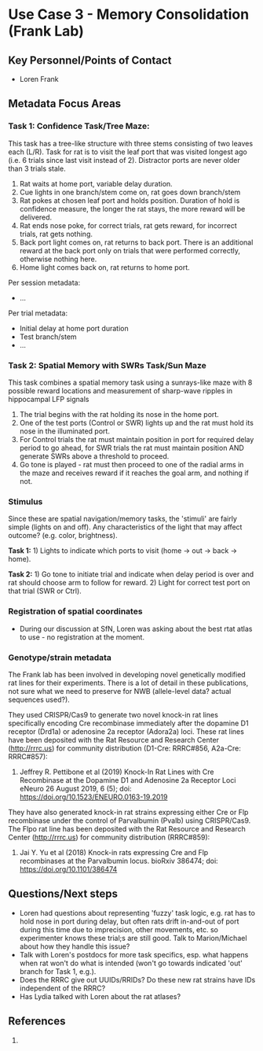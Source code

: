 
# Use Case 3 - Memory Consolidation (Frank Lab)

## Key Personnel/Points of Contact

* Loren Frank


## Metadata Focus Areas

### Task 1: Confidence Task/Tree Maze:

This task has a tree-like structure with three stems consisting of two
leaves each (L/R). Task for rat is to visit the leaf port that was
visited longest ago (i.e. 6 trials since last visit instead of 2).
Distractor ports are never older than 3 trials stale. 

1. Rat waits at home port, variable delay duration.
2. Cue lights in one branch/stem come on, rat goes down branch/stem
3. Rat pokes at chosen leaf port and holds position. Duration of hold
   is confidence measure, the longer the rat stays, the more
   reward will be delivered.
4. Rat ends nose poke, for correct trials, rat gets reward, for
   incorrect trials, rat gets nothing.
5. Back port light comes on, rat returns to back port. There is an
   additional reward at the back port only on trials that were
   performed correctly, otherwise nothing here.
6. Home light comes back on, rat returns to home port.


Per session metadata:
* ...


Per trial metadata:
* Initial delay at home port duration
* Test branch/stem 
* ...


### Task 2: Spatial Memory with SWRs Task/Sun Maze

This task combines a spatial memory task using a sunrays-like maze with 8
possible reward locations and measurement of sharp-wave ripples in
hippocampal LFP signals 

1. The trial begins with the rat holding its nose in the home port.
2. One of the test ports (Control or SWR) lights up and the rat must
   hold its nose in the illuminated port.
3. For Control trials the rat must maintain position in port for
   required delay period to go ahead, for SWR trials the rat must
   maintain position AND generate SWRs above a threshold to proceed.
4. Go tone is played - rat must then proceed to one of the radial arms in
   the maze and receives reward if it reaches the goal arm, and
   nothing if not.



### Stimulus

Since these are spatial navigation/memory tasks, the 'stimuli' are
fairly simple (lights on and off). Any characteristics of the light
that may affect outcome? (e.g. color, brightness).

**Task 1:** 1) Lights to indicate which ports to visit (home -> out ->
  back -> home). 

**Task 2:** 1) Go tone to initiate trial and indicate when delay period is over and
  rat should choose arm to follow for reward. 2) Light for correct
  test port on that trial (SWR or Ctrl). 



### Registration of spatial coordinates

* During our discussion at SfN, Loren was asking about the best rtat
  atlas to use - no registration at the moment.



### Genotype/strain metadata

The Frank lab has been involved in developing novel genetically
modified rat lines for their experiments. There is a lot of detail in
these publications, not sure what we need to preserve for NWB
(allele-level data? actual sequences used?).

They used CRISPR/Cas9 to generate two novel knock-in rat lines
specifically encoding Cre recombinase immediately after the dopamine
D1 receptor (Drd1a) or adenosine 2a receptor (Adora2a) loci. These rat
lines have been deposited with the Rat Resource and Research 
Center (http://rrrc.us) for community distribution (D1-Cre: RRRC#856,
A2a-Cre: RRRC#857): 

1. Jeffrey R. Pettibone et al (2019) Knock-In Rat Lines with Cre
   Recombinase at the Dopamine D1 and Adenosine 2a Receptor Loci
   eNeuro 26 August 2019, 6 (5); doi:
   https://doi.org/10.1523/ENEURO.0163-19.2019 


They have also generated knock-in rat strains expressing either
Cre or Flp recombinase under the control of Parvalbumin (Pvalb) using
CRISPR/Cas9. The Flpo rat line has been deposited with the Rat
Resource and Research Center (http://rrrc.us) for community
distribution (RRRC#859): 

1. Jai Y. Yu et al (2018) Knock-in rats expressing Cre and Flp
   recombinases at the Parvalbumin locus. bioRxiv 386474; doi:
   https://doi.org/10.1101/386474 



## Questions/Next steps

* Loren had questions about representing \'fuzzy\' task logic,
  e.g. rat has to hold nose in port during delay, but often rats drift
  in-and-out of port during this time due to imprecision, other
  movements, etc. so experimenter knows these trial;s are still
  good. Talk to Marion/Michael about how they handle this issue?
* Talk with Loren's postdocs for more task specifics, esp. what
  happens when rat won't do what is intended (won't go towards
  indicated  \'out\' branch for Task 1, e.g.).
* Does the RRRC give out UUIDs/RRIDs? Do these new rat strains have
  IDs independent of the RRRC? 
* Has Lydia talked with Loren about the rat atlases?



## References

1. 



   





